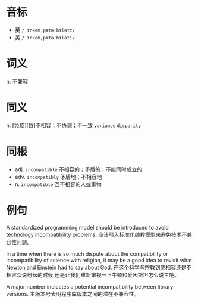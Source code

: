 # 音标

- 英 `/ˌɪnkəmˌpætə'bɪlətɪ/`
- 美 `/'ɪnkəm,pætə'bɪləti/`

# 词义

n. 不兼容


# 同义

n. [免疫][数]不相容；不协调；不一致
`variance` `disparity`

# 同根

- adj. `incompatible` 不相容的；矛盾的；不能同时成立的
- adv. `incompatibly` 矛盾地；不相容地
- n. `incompatible` 互不相容的人或事物

# 例句

A standardized programming model should be introduced to avoid technology incompatibility problems.
应该引入标准化编程模型来避免技术不兼容性问题。

In a time when there is so much dispute about the compatibility or incompatibility of science with religion, it may be a good idea to revisit what Newton and Einstein had to say about God.
在这个科学与宗教到底相容还是不相容众说纷纭的时候 还是让我们重新审视一下牛顿和爱因斯坦怎么说主吧。

A major number indicates a potential incompatibility between library versions.
主版本号表明程序库版本之间的潜在不兼容性。


